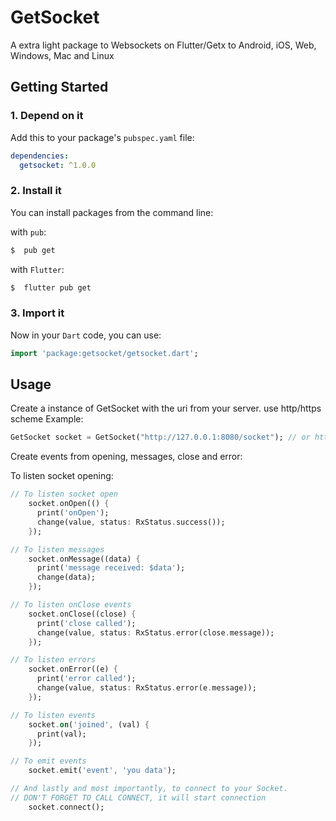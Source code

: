 # GetSocket

A extra light package to Websockets on Flutter/Getx to Android, iOS, Web, Windows, Mac and Linux

## Getting Started

### 1. Depend on it
Add this to your package's `pubspec.yaml` file:

```yaml
dependencies:
  getsocket: ^1.0.0
```

### 2. Install it

You can install packages from the command line:

with `pub`:

```css
$  pub get
```

with `Flutter`:

```css
$  flutter pub get
```

### 3. Import it

Now in your `Dart` code, you can use: 

````dart
import 'package:getsocket/getsocket.dart';
````

## Usage

Create a instance of GetSocket with the uri from your server. use http/https scheme
Example:

```dart
GetSocket socket = GetSocket("http://127.0.0.1:8080/socket"); // or https to wss
```
Create events from opening, messages, close and error:

To listen socket opening:

```dart
// To listen socket open
    socket.onOpen(() {
      print('onOpen');
      change(value, status: RxStatus.success());
    });

// To listen messages
    socket.onMessage((data) {
      print('message received: $data');
      change(data);
    });

// To listen onClose events
    socket.onClose((close) {
      print('close called');
      change(value, status: RxStatus.error(close.message));
    });

// To listen errors
    socket.onError((e) {
      print('error called');
      change(value, status: RxStatus.error(e.message));
    });

// To listen events
    socket.on('joined', (val) {
      print(val);
    });

// To emit events
    socket.emit('event', 'you data');

// And lastly and most importantly, to connect to your Socket.
// DON'T FORGET TO CALL CONNECT, it will start connection
    socket.connect();
```
